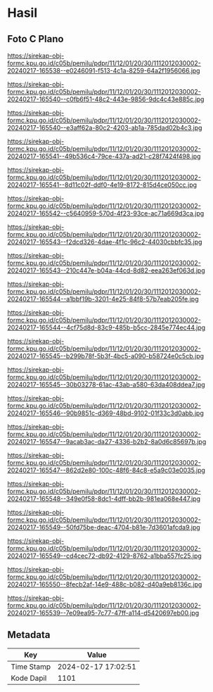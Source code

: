 # Hasil

## Foto C Plano

https://sirekap-obj-formc.kpu.go.id/c05b/pemilu/pdpr/11/12/01/20/30/1112012030002-20240217-165538--e0246091-f513-4c1a-8259-64a2f1956066.jpg

https://sirekap-obj-formc.kpu.go.id/c05b/pemilu/pdpr/11/12/01/20/30/1112012030002-20240217-165540--c0fb6f51-48c2-443e-9856-9dc4c43e885c.jpg

https://sirekap-obj-formc.kpu.go.id/c05b/pemilu/pdpr/11/12/01/20/30/1112012030002-20240217-165540--e3aff62a-80c2-4203-ab1a-785dad02b4c3.jpg

https://sirekap-obj-formc.kpu.go.id/c05b/pemilu/pdpr/11/12/01/20/30/1112012030002-20240217-165541--49b536c4-79ce-437a-ad21-c28f7424f498.jpg

https://sirekap-obj-formc.kpu.go.id/c05b/pemilu/pdpr/11/12/01/20/30/1112012030002-20240217-165541--8d11c02f-ddf0-4e19-8172-815d4ce050cc.jpg

https://sirekap-obj-formc.kpu.go.id/c05b/pemilu/pdpr/11/12/01/20/30/1112012030002-20240217-165542--c5640959-570d-4f23-93ce-ac71a669d3ca.jpg

https://sirekap-obj-formc.kpu.go.id/c05b/pemilu/pdpr/11/12/01/20/30/1112012030002-20240217-165543--f2dcd326-4dae-4f1c-96c2-44030cbbfc35.jpg

https://sirekap-obj-formc.kpu.go.id/c05b/pemilu/pdpr/11/12/01/20/30/1112012030002-20240217-165543--210c447e-b04a-44cd-8d82-eea263ef063d.jpg

https://sirekap-obj-formc.kpu.go.id/c05b/pemilu/pdpr/11/12/01/20/30/1112012030002-20240217-165544--a1bbf19b-3201-4e25-84f8-57b7eab205fe.jpg

https://sirekap-obj-formc.kpu.go.id/c05b/pemilu/pdpr/11/12/01/20/30/1112012030002-20240217-165544--4cf75d8d-83c9-485b-b5cc-2845e774ec44.jpg

https://sirekap-obj-formc.kpu.go.id/c05b/pemilu/pdpr/11/12/01/20/30/1112012030002-20240217-165545--b299b78f-5b3f-4bc5-a090-b58724e0c5cb.jpg

https://sirekap-obj-formc.kpu.go.id/c05b/pemilu/pdpr/11/12/01/20/30/1112012030002-20240217-165545--30b03278-61ac-43ab-a580-63da408ddea7.jpg

https://sirekap-obj-formc.kpu.go.id/c05b/pemilu/pdpr/11/12/01/20/30/1112012030002-20240217-165546--90b9851c-d369-48bd-9102-01f33c3d0abb.jpg

https://sirekap-obj-formc.kpu.go.id/c05b/pemilu/pdpr/11/12/01/20/30/1112012030002-20240217-165547--9acab3ac-da27-4336-b2b2-8a0d6c85697b.jpg

https://sirekap-obj-formc.kpu.go.id/c05b/pemilu/pdpr/11/12/01/20/30/1112012030002-20240217-165547--862d2e80-100c-48f6-84c8-e5a9c03e0035.jpg

https://sirekap-obj-formc.kpu.go.id/c05b/pemilu/pdpr/11/12/01/20/30/1112012030002-20240217-165548--349e0f58-8dc1-4dff-bb2b-981ea068e447.jpg

https://sirekap-obj-formc.kpu.go.id/c05b/pemilu/pdpr/11/12/01/20/30/1112012030002-20240217-165549--50fd75be-deac-4704-b81e-7d3601afcda9.jpg

https://sirekap-obj-formc.kpu.go.id/c05b/pemilu/pdpr/11/12/01/20/30/1112012030002-20240217-165549--cd4cec72-db92-4129-8762-a1bba557fc25.jpg

https://sirekap-obj-formc.kpu.go.id/c05b/pemilu/pdpr/11/12/01/20/30/1112012030002-20240217-165550--8fecb2af-14e9-488c-b082-d40a9eb8136c.jpg

https://sirekap-obj-formc.kpu.go.id/c05b/pemilu/pdpr/11/12/01/20/30/1112012030002-20240217-165539--7e09ea95-7c77-47ff-a114-d5420697eb00.jpg


## Metadata

| Key        | Value               |
| ---------- | ------------------- |
| Time Stamp | 2024-02-17 17:02:51 |
| Kode Dapil | 1101                |



